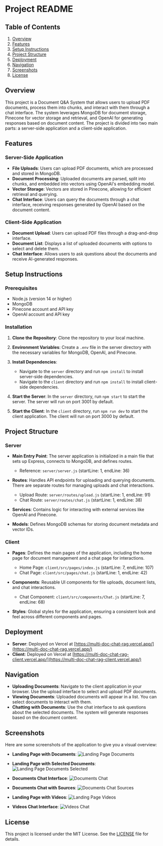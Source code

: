 # Project README

## Table of Contents

1. [Overview](#overview)
2. [Features](#features)
3. [Setup Instructions](#setup-instructions)
4. [Project Structure](#project-structure)
5. [Deployment](#deployment)
6. [Navigation](#navigation)
7. [Screenshots](#screenshots)
8. [License](#license)

## Overview

This project is a Document Q&A System that allows users to upload PDF documents, process them into chunks, and interact with them through a chat interface. The system leverages MongoDB for document storage, Pinecone for vector storage and retrieval, and OpenAI for generating responses based on document content. The project is divided into two main parts: a server-side application and a client-side application.

## Features

### Server-Side Application

- **File Uploads**: Users can upload PDF documents, which are processed and stored in MongoDB.
- **Document Processing**: Uploaded documents are parsed, split into chunks, and embedded into vectors using OpenAI's embedding model.
- **Vector Storage**: Vectors are stored in Pinecone, allowing for efficient retrieval and querying.
- **Chat Interface**: Users can query the documents through a chat interface, receiving responses generated by OpenAI based on the document content.

### Client-Side Application

- **Document Upload**: Users can upload PDF files through a drag-and-drop interface.
- **Document List**: Displays a list of uploaded documents with options to select and delete them.
- **Chat Interface**: Allows users to ask questions about the documents and receive AI-generated responses.

## Setup Instructions

### Prerequisites

- Node.js (version 14 or higher)
- MongoDB
- Pinecone account and API key
- OpenAI account and API key

### Installation

1. **Clone the Repository**: Clone the repository to your local machine.

2. **Environment Variables**: Create a `.env` file in the server directory with the necessary variables for MongoDB, OpenAI, and Pinecone.

3. **Install Dependencies**:
   - Navigate to the `server` directory and run `npm install` to install server-side dependencies.
   - Navigate to the `client` directory and run `npm install` to install client-side dependencies.

4. **Start the Server**: In the `server` directory, run `npm start` to start the server. The server will run on port 3001 by default.

5. **Start the Client**: In the `client` directory, run `npm run dev` to start the client application. The client will run on port 3000 by default.

## Project Structure

### Server

- **Main Entry Point**: The server application is initialized in a main file that sets up Express, connects to MongoDB, and defines routes.
  - Reference: `server/server.js` (startLine: 1, endLine: 36)

- **Routes**: Handles API endpoints for uploading and querying documents. There are separate routes for managing uploads and chat interactions.
  - Upload Route: `server/routes/upload.js` (startLine: 1, endLine: 91)
  - Chat Route: `server/routes/chat.js` (startLine: 1, endLine: 38)

- **Services**: Contains logic for interacting with external services like OpenAI and Pinecone.

- **Models**: Defines MongoDB schemas for storing document metadata and vector IDs.

### Client

- **Pages**: Defines the main pages of the application, including the home page for document management and a chat page for interactions.
  - Home Page: `client/src/pages/index.js` (startLine: 7, endLine: 107)
  - Chat Page: `client/src/pages/chat.js` (startLine: 1, endLine: 42)

- **Components**: Reusable UI components for file uploads, document lists, and chat interactions.
  - Chat Component: `client/src/components/Chat.js` (startLine: 7, endLine: 68)

- **Styles**: Global styles for the application, ensuring a consistent look and feel across different components and pages.

## Deployment

- **Server**: Deployed on Vercel at [https://multi-doc-chat-rag.vercel.app/](https://multi-doc-chat-rag.vercel.app/)
- **Client**: Deployed on Vercel at [https://multi-doc-chat-rag-client.vercel.app/](https://multi-doc-chat-rag-client.vercel.app/)

## Navigation

- **Uploading Documents**: Navigate to the client application in your browser. Use the upload interface to select and upload PDF documents.
- **Viewing Documents**: Uploaded documents will appear in a list. You can select documents to interact with them.
- **Chatting with Documents**: Use the chat interface to ask questions about the selected documents. The system will generate responses based on the document content.

## Screenshots

Here are some screenshots of the application to give you a visual overview:

- **Landing Page with Documents**: 
  ![Landing Page Documents](assets/1_Landing_Page_Documents.png)

- **Landing Page with Selected Documents**: 
  ![Landing Page Documents Selected](assets/2_Landing_Page_Documents_Selected.png)

- **Documents Chat Interface**: 
  ![Documents Chat](assets/3_Documents_Chat.png)

- **Documents Chat with Sources**: 
  ![Documents Chat Sources](assets/4_Documents_Chat_Sources.png)

- **Landing Page with Videos**: 
  ![Landing Page Videos](assets/5_Landing_Page_Videos.png)

- **Videos Chat Interface**: 
  ![Videos Chat](assets/6_Videos_Chat.png)

## License

This project is licensed under the MIT License. See the [LICENSE](LICENSE.md) file for details.